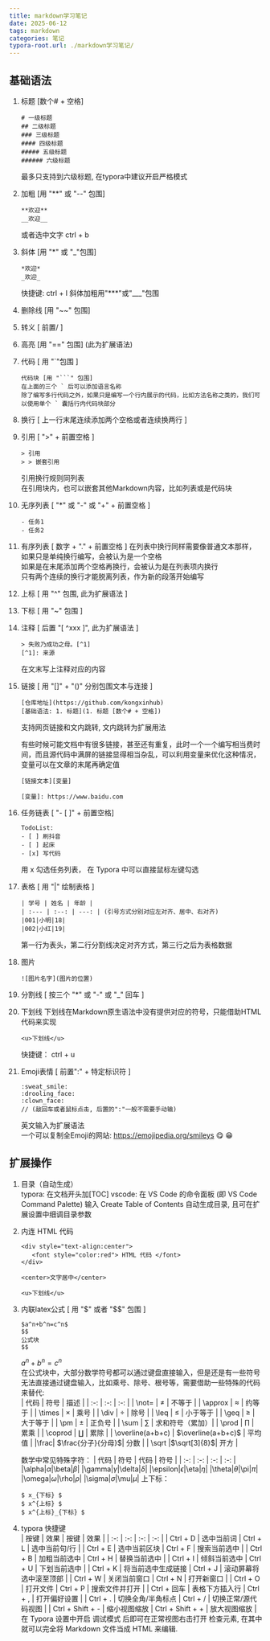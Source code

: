 ```yaml
---
title: markdown学习笔记
date: 2025-06-12
tags: markdown
categories: 笔记
typora-root.url: ./markdown学习笔记/
---
```

## 基础语法
1. 标题 [数个# + 空格]
    ```
    # 一级标题
    ## 二级标题
    ### 三级标题
    #### 四级标题
    ##### 五级标题
    ###### 六级标题
    ```
    最多只支持到六级标题, 在typora中建议开启严格模式
2. 加粗 [用 "**" 或 "--" 包围]
    ```
    **欢迎**
    __欢迎__
    ```
    或者选中文字 ctrl + b  
3. 斜体 [用 "*" 或 "_"包围]
    ```
    *欢迎*  
    _欢迎_  
    ```
    快捷键: ctrl + I
    斜体加粗用"***"或"___"包围
4. 删除线 [用 "~~" 包围]
5. 转义 [ 前置/ ]
6. 高亮 [用 "==" 包围] (此为扩展语法)
7. 代码 [ 用 "`"包围 ]
    ```
    代码块 [用 "```" 包围]  
    在上面的三个 ` 后可以添加语言名称  
    除了编写多行代码之外，如果只是编写一个行内展示的代码，比如方法名称之类的，我们可以使用单个 ` 囊括行内代码块部分
    ```
8. 换行 [ 上一行末尾连续添加两个空格或者连续换两行 ]  
9.  引用 [ ">" + 前置空格 ]  
    ```
    > 引用
    > > 嵌套引用
    ```
    引用换行规则同列表  
    在引用块内，也可以嵌套其他Markdown内容，比如列表或是代码块
1.  无序列表 [ "*" 或 "-" 或 "+" + 前置空格 ]
    ```
    - 任务1
    - 任务2
    ```
2.  有序列表 [ 数字 + "." + 前置空格 ]
    在列表中换行同样需要像普通文本那样，如果只是单纯换行编写，会被认为是一个空格  
    如果是在末尾添加两个空格再换行，会被认为是在列表项内换行  
    只有两个连续的换行才能脱离列表，作为新的段落开始编写  
3.  上标 [ 用 "^" 包围, 此为扩展语法 ]
4.  下标 [ 用 "~" 包围 ]
5.  注释 [ 后置 "[ ^xxx ]", 此为扩展语法 ]  
    ```
    > 失败乃成功之母。[^1]
    [^1]: 来源
    ```
    在文末写上注释对应的内容
6.  链接 [ 用 "[]" + "()" 分别包围文本与连接 ]
    ```
    [仓库地址](https://github.com/kongxinhub)
    [基础语法: 1. 标题](1. 标题 [数个# + 空格])
    ```
    支持网页链接和文内跳转, 文内跳转为扩展用法  

    有些时候可能文档中有很多链接，甚至还有重复，此时一个一个编写相当费时间，而且源代码中满屏的链接显得相当杂乱，可以利用变量来优化这种情况，变量可以在文章的末尾再确定值
    ```
    [链接文本][变量]

    [变量]: https://www.baidu.com
    ```
7.  任务链表 [ "- [ ]" + 前置空格] 
    ```
    TodoList:
    - [ ] 刷抖音
    - [ ] 起床
    - [x] 写代码
    ```
    用 x 勾选任务列表， 在 Typora 中可以直接鼠标左键勾选
8.  表格 [ 用 "|" 绘制表格 ]
    ```
    | 学号 | 姓名 | 年龄 |
    | :--- | :--: | ---: | (引号方式分别对应左对齐、居中、右对齐)
    |001|小明|18|
    |002|小红|19|
    ```
    第一行为表头，第二行分割线决定对齐方式，第三行之后为表格数据
9.  图片
    ```
    ![图片名字](图片的位置)
    ```
10. 分割线 [ 按三个 "*" 或 "-" 或 "_" 回车 ]
11. 下划线
    下划线在Markdown原生语法中没有提供对应的符号，只能借助HTML代码来实现
    ```
    <u>下划线</u>
    ```
    快捷键： ctrl + u
12. Emoji表情 [ 前置":" + 特定标识符 ]
    ```
    :sweat_smile: 
    :drooling_face:
    :clown_face:
    // (敲回车或者鼠标点击, 后置的":"一般不需要手动输)
    ```
    英文输入为扩展语法  
    一个可以复制全Emoji的网站: https://emojipedia.org/smileys 
    😋 😁

## 扩展操作
1. 目录（自动生成）  
   typora: 在文档开头加[TOC]
   vscode: 在 VS Code 的命令面板 (即 VS Code Command Palette) 输入 Create Table of Contents 自动生成目录, 且可在扩展设置中细调目录参数
2. 内连 HTML 代码  
     ```
    <div style="text-align:center">
        <font style="color:red"> HTML 代码 </font>
    </div>

    <center>文字居中</center>

    <u>下划线</u>
    ```
3. 内联latex公式 [ 用 "$" 或者 "$$" 包围 ]
    ```
    $a^n+b^n=c^n$
    $$
    公式块
    $$
    ```
    $a^n+b^n=c^n$  
    在公式块中，大部分数学符号都可以通过键盘直接输入，但是还是有一些符号无法直接通过键盘输入，比如乘号、除号、根号等，需要借助一些特殊的代码来替代:  
    | 代码 | 符号 | 描述 |
    | :-: | :-: | :-: |
    | \not= | $\not=$ | 不等于 |
    | \approx | $\approx$ | 约等于 |
    | \times | $\times$ | 乘号 |
    | \div | $\div$ | 除号 |
    | \leq | $\leq$ | 小于等于 |
    | \geq | $\geq$ | 大于等于 |
    | \pm | $\pm$ | 正负号 |
    | \sum | $\sum$ | 求和符号（累加）|
    | \prod | $\prod$ | 累乘 |
    | \coprod | $\coprod$ | 累除 |
    | \overline(a+b+c) | $\overline(a+b+c)$ | 平均值 |
    |\frac| $\frac{分子}{分母}$| 分数 |
    | \sqrt |$\sqrt[3]{8}$| 开方 |

    数学中常见特殊字符：
    | 代码 | 符号 | 代码 | 符号 |
    | :-: | :-: | :-: | :-: |
    |\alpha|$\alpha$|\beta|$\beta$|
    |\gamma|$\gamma$|\delta|$\delta$|
    |\epsilon|$\epsilon$|\eta|$\eta$|
    |\theta|$\theta$|\pi|$\pi$|
    |\omega|$\omega$|\rho|$\rho$|
    |\sigma|$\sigma$|\mu|$\mu$|
    上下标：  
    ```
    $ x_{下标} $
    $ x^{上标} $
    $ x^{上标}_{下标} $
    ```
4. typora 快捷键  
    | 按键 | 效果 | 按键 | 效果 |
    | :-: | :-: | :-: | :-: |
    | Ctrl + D | 选中当前词 | Ctrl + L | 选中当前句/行 |
    | Ctrl + E | 选中当前区块 | Ctrl + F | 搜索当前选中 |
    | Ctrl + B | 加粗当前选中 | Ctrl + H | 替换当前选中 |
    | Ctrl + I | 倾斜当前选中 | Ctrl + U | 下划当前选中 |
    | Ctrl + K | 将当前选中生成链接 | Ctrl + J | 滚动屏幕将选中滚至顶部 |
    | Ctrl + W | 关闭当前窗口 | Ctrl + N | 打开新窗口 |
    | Ctrl + O | 打开文件 | Ctrl + P | 搜索文件并打开 |
    | Ctrl + 回车 | 表格下方插入行 | Ctrl + , | 打开偏好设置 |
    | Ctrl + . | 切换全角/半角标点 | Ctrl + / | 切换正常/源代码视图 |
    | Ctrl + Shift + - | 缩小视图缩放 | Ctrl + Shift + + | 放大视图缩放 |  
    在 Typora 设置中开启 调试模式 后即可在正常视图右击打开 检查元素, 在其中就可以完全将 Markdown 文件当成 HTML 来编辑.  
